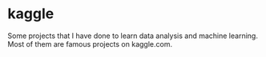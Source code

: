# kaggle
Some projects that I have done to learn data analysis and machine learning. Most of them are famous projects on kaggle.com.
